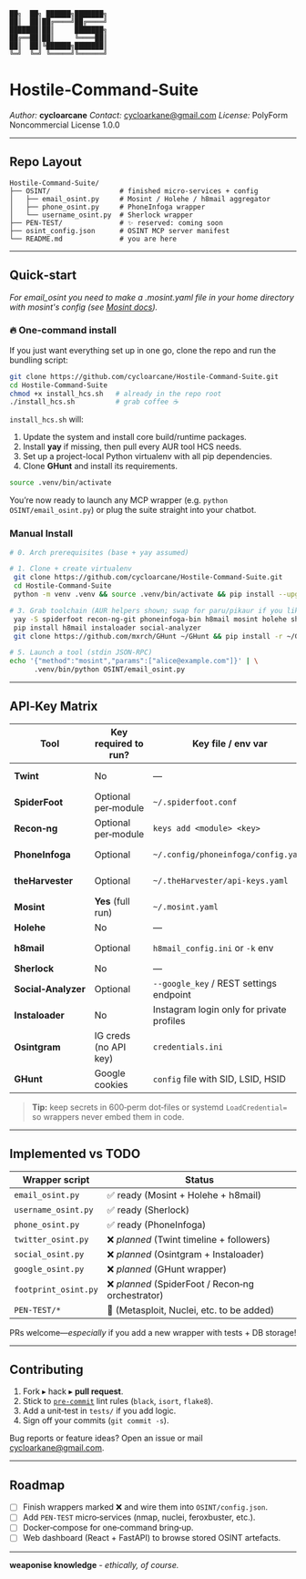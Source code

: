 ```
██╗  ██╗ ██████╗███████╗
██║  ██║██╔════╝██╔════╝
███████║██║     ███████╗
██╔══██║██║     ╚════██║
██║  ██║╚██████╗███████║
╚═╝  ╚═╝ ╚═════╝╚══════╝
```

# Hostile‑Command‑Suite

*Author:* **cycloarcane**
*Contact:* [cycloarkane@gmail.com](mailto:cycloarkane@gmail.com)
*License:* PolyForm Noncommercial License 1.0.0

---

## Repo Layout

```
Hostile-Command-Suite/
├── OSINT/                 # finished micro‑services + config
│   ├── email_osint.py     # Mosint / Holehe / h8mail aggregator
│   ├── phone_osint.py     # PhoneInfoga wrapper
│   └── username_osint.py  # Sherlock wrapper
├── PEN-TEST/              # ✨ reserved: coming soon
├── osint_config.json      # OSINT MCP server manifest
└── README.md              # you are here
```

---

## Quick‑start

*For email_osint you need to make a .mosint.yaml file in your home directory with mosint's config (see [Mosint docs](https://github.com/alpkeskin/mosint)).*

### 🔥 One-command install

If you just want everything set up in one go, clone the repo and run the bundling script:

```bash
git clone https://github.com/cycloarcane/Hostile-Command-Suite.git
cd Hostile-Command-Suite
chmod +x install_hcs.sh   # already in the repo root
./install_hcs.sh          # grab coffee ☕
```

`install_hcs.sh` will:

1. Update the system and install core build/runtime packages.
2. Install **yay** if missing, then pull every AUR tool HCS needs.
4. Set up a project-local Python virtualenv with all pip dependencies.
5. Clone **GHunt** and install its requirements.

```bash
source .venv/bin/activate
```

You’re now ready to launch any MCP wrapper (e.g. `python OSINT/email_osint.py`) or plug the suite straight into your chatbot.

### Manual Install

```bash
# 0. Arch prerequisites (base + yay assumed)

# 1. Clone + create virtualenv
 git clone https://github.com/cycloarcane/Hostile-Command-Suite.git
 cd Hostile-Command-Suite
 python -m venv .venv && source .venv/bin/activate && pip install --upgrade pip

# 3. Grab toolchain (AUR helpers shown; swap for paru/pikaur if you like)
 yay -S spiderfoot recon-ng-git phoneinfoga-bin h8mail mosint holehe sherlock-git osintgram twint
 pip install h8mail instaloader social-analyzer
 git clone https://github.com/mxrch/GHunt ~/GHunt && pip install -r ~/GHunt/requirements.txt

# 5. Launch a tool (stdin JSON‑RPC)
echo '{"method":"mosint","params":["alice@example.com"]}' | \
      .venv/bin/python OSINT/email_osint.py
```

---

## API‑Key Matrix

| Tool                | Key **required** to run? | Key file / env var                        | What you miss without it |
| ------------------- | ------------------------ | ----------------------------------------- | ------------------------ |
| **Twint**           | No                       | —                                         | Nothing; full scrape     |
| **SpiderFoot**      | Optional per‑module      | `~/.spiderfoot.conf`                      | Extra data sources       |
| **Recon‑ng**        | Optional per‑module      | `keys add <module> <key>`                 | Extra data modules       |
| **PhoneInfoga**     | Optional                 | `~/.config/phoneinfoga/config.yaml`       | Carrier & spam enrich    |
| **theHarvester**    | Optional                 | `~/.theHarvester/api-keys.yaml`           | Bing/Hunter results      |
| **Mosint**          | **Yes** (full run)       | `~/.mosint.yaml`                          | Breach/social lookups    |
| **Holehe**          | No                       | —                                         | —                        |
| **h8mail**          | Optional                 | `h8mail_config.ini` or `-k` env           | Deep breach content      |
| **Sherlock**        | No                       | —                                         | —                        |
| **Social‑Analyzer** | Optional                 | `--google_key` / REST settings endpoint   | OCR + AI ranking         |
| **Instaloader**     | No                       | Instagram login only for private profiles | —                        |
| **Osintgram**       | IG creds (no API key)    | `credentials.ini`                         | Needs login at all       |
| **GHunt**           | Google cookies           | `config` file with SID, LSID, HSID        | Script won’t run         |

> **Tip:** keep secrets in 600‑perm dot‑files or systemd `LoadCredential=` so wrappers never embed them in code.

---

## Implemented vs TODO

| Wrapper script       | Status                                           |
| -------------------- | ------------------------------------------------ |
| `email_osint.py`     | ✅ ready (Mosint + Holehe + h8mail)               |
| `username_osint.py`  | ✅ ready (Sherlock)                               |
| `phone_osint.py`     | ✅ ready (PhoneInfoga)                            |
| `twitter_osint.py`   | ❌ *planned* (Twint timeline + followers)         |
| `social_osint.py`    | ❌ *planned* (Osintgram + Instaloader)            |
| `google_osint.py`    | ❌ *planned* (GHunt wrapper)                      |
| `footprint_osint.py` | ❌ *planned* (SpiderFoot / Recon‑ng orchestrator) |
| `PEN-TEST/*`         | 🚧 (Metasploit, Nuclei, etc. to be added)        |

PRs welcome—*especially* if you add a new wrapper with tests + DB storage!

---

## Contributing

1. Fork  ▸ hack ▸ **pull request**.
2. Stick to [`pre-commit`](https://pre-commit.com/) lint rules (`black`, `isort`, `flake8`).
3. Add a unit‑test in `tests/` if you add logic.
4. Sign off your commits (`git commit -s`).

Bug reports or feature ideas?  Open an issue or mail [cycloarkane@gmail.com](mailto:cycloarkane@gmail.com).

---

## Roadmap

* [ ] Finish wrappers marked ❌ and wire them into `OSINT/config.json`.
* [ ] Add `PEN-TEST` micro‑services (nmap, nuclei, feroxbuster, etc.).
* [ ] Docker‑compose for one‑command bring‑up.
* [ ] Web dashboard (React + FastAPI) to browse stored OSINT artefacts.

---

**weaponise knowledge** - *ethically, of course.*
